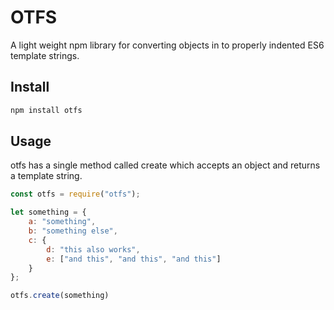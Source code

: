 # OTFS
A light weight npm library for converting objects in to properly indented ES6 template strings.

## Install
```cmd
npm install otfs
```
## Usage

otfs has a single method called create which accepts an object and returns a template string.

```js
const otfs = require("otfs");

let something = {
    a: "something",
    b: "something else",
    c: {
        d: "this also works",
        e: ["and this", "and this", "and this"]
    }
};

otfs.create(something)
```